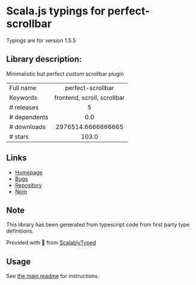 
# Scala.js typings for perfect-scrollbar

Typings are for version 1.5.5

## Library description:
Minimalistic but perfect custom scrollbar plugin

|                    |                 |
| ------------------ | :-------------: |
| Full name          | perfect-scrollbar |
| Keywords           | frontend, scroll, scrollbar |
| # releases         | 5 |
| # dependents       | 0.0 |
| # downloads        | 2976514.6666666665 |
| # stars            | 103.0 |

## Links
- [Homepage](https://perfectscrollbar.com/)
- [Bugs](https://github.com/mdbootstrap/perfect-scrollbar/issues)
- [Repository](https://github.com/mdbootstrap/perfect-scrollbar)
- [Npm](https://www.npmjs.com/package/perfect-scrollbar)
    


## Note
This library has been generated from typescript code from first party type definitions.

Provided with :purple_heart: from [ScalablyTyped](https://github.com/oyvindberg/ScalablyTyped)

## Usage
See [the main readme](../../readme.md) for instructions.


